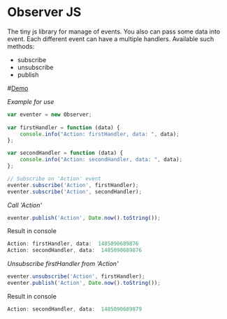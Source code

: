 # Observer JS
The tiny js library for manage of events. 
You also can pass some data into event. 
Each different event can have a multiple handlers. 
Available such methods:
- subscribe
- unsubscribe
- publish

#[Demo](https://frentsel.github.io/Observer/index.html)

*Example for use*

```javascript
var eventer = new Observer;
		
var firstHandler = function (data) {
	console.info("Action: firstHandler, data: ", data);
};

var secondHandler = function (data) {
	console.info("Action: secondHandler, data: ", data);
};

// Subscribe on 'Action' event
eventer.subscribe('Action', firstHandler);
eventer.subscribe('Action', secondHandler);
```
*Call 'Action'*
```javascript
eventer.publish('Action', Date.now().toString());
```

Result in console
```javascript
Action: firstHandler, data:  1485090689876
Action: secondHandler, data:  1485090689876
```

*Unsubscribe firstHandler from 'Action'*
```javascript
eventer.unsubscribe('Action', firstHandler);
eventer.publish('Action', Date.now().toString());
```
Result in console
```javascript
Action: secondHandler, data:  1485090689879
```
